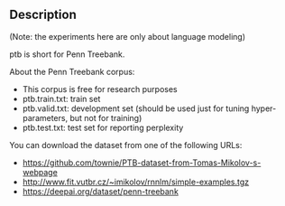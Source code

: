 ## Description

(Note: the experiments here are only about language modeling)

ptb is short for Penn Treebank.


About the Penn Treebank corpus:
  - This corpus is free for research purposes
  - ptb.train.txt: train set
  - ptb.valid.txt: development set (should be used just for tuning hyper-parameters, but not for training)
  - ptb.test.txt: test set for reporting perplexity

You can download the dataset from one of the following URLs:

- https://github.com/townie/PTB-dataset-from-Tomas-Mikolov-s-webpage
- http://www.fit.vutbr.cz/~imikolov/rnnlm/simple-examples.tgz
- https://deepai.org/dataset/penn-treebank
